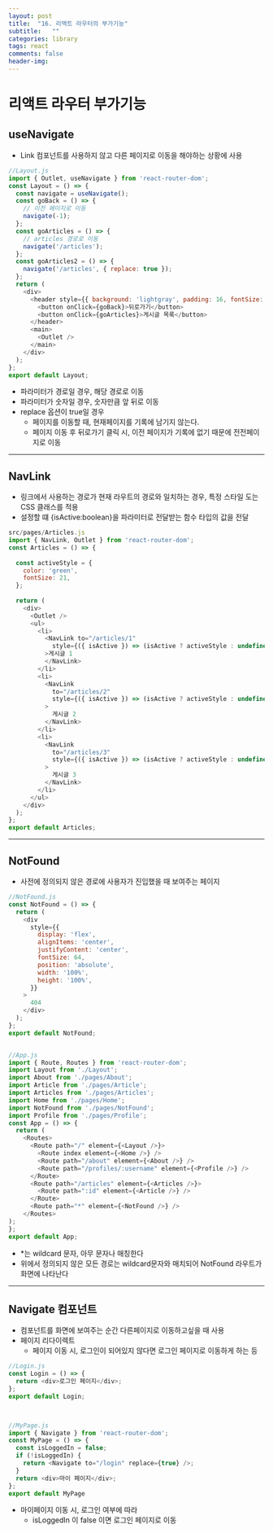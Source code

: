 ```yaml
---
layout: post
title:  "16. 리액트 라우터의 부가기능"
subtitle:   ""
categories: library
tags: react
comments: false
header-img: 
---
```


# 리액트 라우터 부가기능
## useNavigate
- Link 컴포넌트를 사용하지 않고 다른 페이지로 이동을 해야하는 상황에 사용   

```javascript
//Layout.js
import { Outlet, useNavigate } from 'react-router-dom';
const Layout = () => {
  const navigate = useNavigate();
  const goBack = () => {
    // 이전 페이지로 이동
    navigate(-1);
  };
  const goArticles = () => {
    // articles 경로로 이동
    navigate('/articles');
  };
  const goArticles2 = () => {
    navigate('/articles', { replace: true });
  };
  return (
    <div>
      <header style={{ background: 'lightgray', padding: 16, fontSize: 24 }}>
        <button onClick={goBack}>뒤로가기</button>
        <button onClick={goArticles}>게시글 목록</button>
      </header>
      <main>
        <Outlet />
      </main>
    </div>
  );
};
export default Layout;

```

- 파라미터가 경로일 경우, 해당 경로로 이동
- 파라미터가 숫자일 경우, 숫자만큼 앞 뒤로 이동
- replace 옵션이 true일 경우
  - 페이지를 이동할 때, 현재페이지를 기록에 남기지 않는다.
  - 페이지 이동 후 뒤로가기 클릭 시, 이전 페이지가 기록에 없기 때문에 전전페이지로 이동   

***

## NavLink
- 링크에서 사용하는 경로가 현재 라우트의 경로와 일치하는 경우, 특정 스타일 도는 CSS 클래스를 적용
- 설정할 떄 {isActive:boolean}을 파라미터로 전달받는 함수 타입의 값을 전달   

```javascript
src/pages/Articles.js
import { NavLink, Outlet } from 'react-router-dom';
const Articles = () => {
  
  const activeStyle = {
    color: 'green',
    fontSize: 21,
  };
  
  return (
    <div>
      <Outlet />
      <ul>
        <li>
          <NavLink to="/articles/1"
            style={({ isActive }) => (isActive ? activeStyle : undefined)}
          >게시글 1
          </NavLink>
        </li>
        <li>
          <NavLink
            to="/articles/2"
            style={({ isActive }) => (isActive ? activeStyle : undefined)}
          >
            게시글 2
          </NavLink>
        </li>
        <li>
          <NavLink
            to="/articles/3"
            style={({ isActive }) => (isActive ? activeStyle : undefined)}
          >
            게시글 3
          </NavLink>
        </li>
      </ul>
    </div>
  );
};
export default Articles;

```   


***

## NotFound
- 사전에 정의되지 않은 경로에 사용자가 진입했을 때 보여주는 페이지   

```javascript
//NotFound.js
const NotFound = () => {
  return (
    <div
      style={{
        display: 'flex',
        alignItems: 'center',
        justifyContent: 'center',
        fontSize: 64,
        position: 'absolute',
        width: '100%',
        height: '100%',
      }}
    >
      404
    </div>
  );
};
export default NotFound;


//App.js
import { Route, Routes } from 'react-router-dom';
import Layout from './Layout';
import About from './pages/About';
import Article from './pages/Article';
import Articles from './pages/Articles';
import Home from './pages/Home';
import NotFound from './pages/NotFound';
import Profile from './pages/Profile';
const App = () => {
  return (
    <Routes>
      <Route path="/" element={<Layout />}>
        <Route index element={<Home />} />
        <Route path="/about" element={<About />} />
        <Route path="/profiles/:username" element={<Profile />} />
      </Route>
      <Route path="/articles" element={<Articles />}>
        <Route path=":id" element={<Article />} />
      </Route>
      <Route path="*" element={<NotFound />} />
    </Routes>
);
};
export default App;

```
- \*는 wildcard 문자, 아무 문자나 매칭한다
- 위에서 정의되지 않은 모든 경로는 wildcard문자와 매치되어 NotFound 라우트가 화면에 나타난다   

***

## Navigate 컴포넌트
- 컴포넌트를 화면에 보여주는 순간 다른페이지로 이동하고싶을 때 사용
- 페이지 리다이렉트
  - 페이지 이동 시, 로그인이 되어있지 않다면 로그인 페이지로 이동하게 하는 등   

```javascript
//Login.js
const Login = () => {
  return <div>로그인 페이지</div>;
};
export default Login;



//MyPage.js
import { Navigate } from 'react-router-dom';
const MyPage = () => {
  const isLoggedIn = false;
  if (!isLoggedIn) {
    return <Navigate to="/login" replace={true} />;
  }
  return <div>마이 페이지</div>;
};
export default MyPage
```

- 마이페이지 이동 시, 로그인 여부에 따라
  - isLoggedIn 이 false 이면 로그인 페이지로 이동
